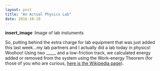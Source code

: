 ```yaml
---
layout: post
title: "An Actual Physics Lab"
date: 2016-10-18
---
```


__insert_image__
:Image of lab instuments

So, putting behind the extra charge for lab equipment that was just added this last week...my lab partners and I actually did a lab today in physics! Woohoo! Using two _____ and a low-friction track, we calculated energy added or removed from the system using the Work-energy Theorem (for those of you who are curious, [here is the Wikipedia page](https://en.wikipedia.org/wiki/Work_(physics)#Work.E2.80.93energy_principle)).

